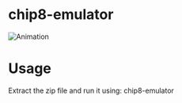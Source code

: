 # chip8-emulator
![Animation](https://user-images.githubusercontent.com/68507071/209432262-151d8e9f-405d-4eea-ad8e-a1b3b9f31e65.gif)
# Usage
Extract the zip file and run it using: chip8-emulator <path to a chip8 rom file>

